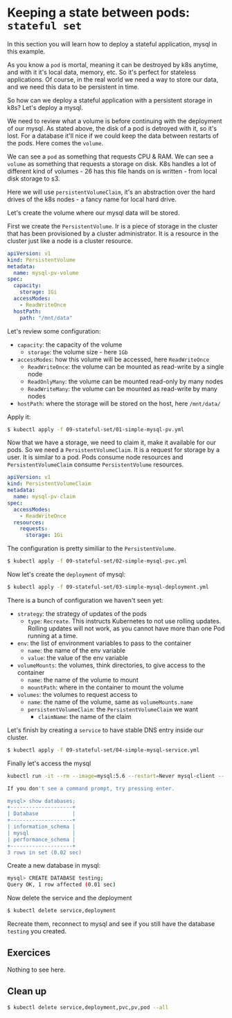 # Keeping a state between pods: `stateful set`

In this section you will learn how to deploy a stateful application, mysql in this example.

As you know a `pod` is mortal, meaning it can be destroyed by k8s anytime, and with it it's local data, memory, etc. So it's perfect for stateless applications. Of course, in the real world we need a way to store our data, and we need this data to be persistent in time.

So how can we deploy a stateful application with a persistent storage in k8s? Let's deploy a mysql.

We need to review what a volume is before continuing with the deployment of our mysql. As stated above, the disk of a pod is detroyed with it, so it's lost. For a database it'll nice if we could keep the data between restarts of the pods. Here comes the `volume`.

We can see a `pod` as something that requests CPU & RAM. We can see a `volume` as something that requests a storage on disk. K8s handles a lot of different kind of volumes - 26 has this file hands on is written - from local disk storage to s3.

Here we will use `persistentVolumeClaim`, it's an abstraction over the hard drives of the k8s nodes - a fancy name for local hard drive.

Let's create the volume where our mysql data will be stored.

First we create the `PersistentVolume`. Ir is a piece of storage in the cluster that has been provisioned by a cluster administrator. It is a resource in the cluster just like a node is a cluster resource.

```yaml
apiVersion: v1
kind: PersistentVolume
metadata:
  name: mysql-pv-volume
spec:
  capacity:
    storage: 1Gi
  accessModes:
    - ReadWriteOnce
  hostPath:
    path: "/mnt/data"
```

Let's review some configuration:

* `capacity`: the capacity of the volume
  * `storage`: the volume size - here `1Gb`
* `accessModes`: how this volume will be accessed, here `ReadWriteOnce`
  * `ReadWriteOnce`: the volume can be mounted as read-write by a single node
  * `ReadOnlyMany`: the volume can be mounted read-only by many nodes
  * `ReadWriteMany`: the volume can be mounted as read-write by many nodes
* `hostPath`: where the storage will be stored on the host, here `/mnt/data/`

Apply it:
```bash
$ kubectl apply -f 09-stateful-set/01-simple-mysql-pv.yml
```

Now that we have a storage, we need to claim it, make it available for our pods. So we need a `PersistentVolumeClaim`. It is a request for storage by a user. It is similar to a pod. Pods consume node resources and `PersistentVolumeClaim` consume `PersistentVolume` resources.

```yml
apiVersion: v1
kind: PersistentVolumeClaim
metadata:
  name: mysql-pv-claim
spec:
  accessModes:
    - ReadWriteOnce
  resources:
    requests:
      storage: 1Gi
```

The configuration is pretty similiar to the `PersistentVolume`.

```bash
$ kubectl apply -f 09-stateful-set/02-simple-mysql-pvc.yml
```

Now let's create the `deployment` of mysql:

```bash
$ kubectl apply -f 09-stateful-set/03-simple-mysql-deployment.yml
```

There is a bunch of configuration we haven't seen yet:

* `strategy`: the strategy of updates of the pods
  * `type`: `Recreate`. This instructs Kubernetes to not use rolling updates. Rolling updates will not work, as you cannot have more than one Pod running at a time.
* `env`: the list of environment variables to pass to the container
  * `name`: the name of the env variable
  * `value`: the value of the env variable
* `volumeMounts`: the volumes, think directories, to give access to the container
  * `name`: the name of the volume to mount
  * `mountPath`: where in the container to mount the volume
* `volumes`: the volumes to request access to
  * `name`: the name of the volume, same as `volumeMounts.name`
  * `persistentVolumeClaim`: the `PersistentVolumeClaim` we want
    * `claimName`: the name of the claim

Let's finish by creating a `service` to have stable DNS entry inside our cluster.

```bash
$ kubectl apply -f 09-stateful-set/04-simple-mysql-service.yml
```

Finally let's access the mysql
```bash
kubectl run -it --rm --image=mysql:5.6 --restart=Never mysql-client -- mysql -h mysql -ppassword

If you don't see a command prompt, try pressing enter.

mysql> show databases;
+--------------------+
| Database           |
+--------------------+
| information_schema |
| mysql              |
| performance_schema |
+--------------------+
3 rows in set (0.02 sec)
```

Create a new database in mysql:
```bash
mysql> CREATE DATABASE testing;
Query OK, 1 row affected (0.01 sec)
```

Now delete the service and the deployment
```bash
$ kubectl delete service,deployment
```

Recreate them, reconnect to mysql and see if you still have the database `testing` you created.

## Exercices

Nothing to see here.

## Clean up

```bash
$ kubectl delete service,deployment,pvc,pv,pod --all
```